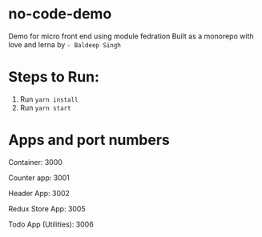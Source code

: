 # no-code-demo
Demo for micro front end using module fedration
Built as a monorepo with love and lerna by ```- Baldeep Singh```

# Steps to Run:
1. Run ```yarn install```
2. Run ```yarn start```

# Apps and port numbers
Container: 3000

Counter app: 3001

Header App: 3002

Redux Store App: 3005

Todo App (Utilities): 3006
